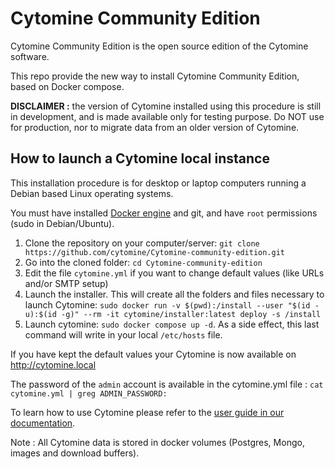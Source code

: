 # Cytomine Community Edition 

Cytomine Community Edition is the open source edition of the Cytomine software.

This repo provide the new way to install Cytomine Community Edition, based on Docker compose.

**DISCLAIMER :** the version of Cytomine installed using this procedure is still in development, and is made available only for testing purpose. Do NOT use for production, nor to migrate data from an older version of Cytomine.

## How to launch a Cytomine local instance

This installation procedure is for desktop or laptop computers running a Debian based Linux operating systems. 

You must have installed [Docker engine](https://docs.docker.com/engine/install/) and git, and have `root` permissions (sudo in Debian/Ubuntu).

1. Clone the repository on your computer/server: `git clone https://github.com/cytomine/Cytomine-community-edition.git`
2. Go into the cloned folder: `cd Cytomine-community-edition`
3. Edit the file `cytomine.yml` if you want to change default values (like URLs and/or SMTP setup)
4. Launch the installer. This will create all the folders and files necessary to launch Cytomine: `sudo docker run -v $(pwd):/install --user "$(id -u):$(id -g)" --rm -it cytomine/installer:latest deploy -s /install`
5. Launch cytomine: `sudo docker compose up -d`. As a side effect, this last command will write in your local `/etc/hosts` file.

If you have kept the default values your Cytomine is now available on http://cytomine.local

The password of the `admin` account is available in the cytomine.yml file : `cat cytomine.yml | greg ADMIN_PASSWORD:`

To learn how to use Cytomine please refer to the [user guide in our documentation](https://doc.cytomine.org/user-guide/).

Note : All Cytomine data is stored in docker volumes (Postgres, Mongo, images and download buffers).
